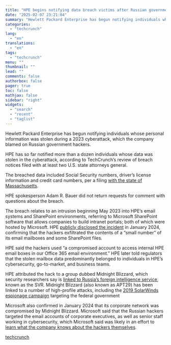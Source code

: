 ```yaml
---
title: "HPE begins notifying data breach victims after Russian government hack"
date: "2025-02-07 23:21:04"
summary: "Hewlett Packard Enterprise has begun notifying individuals whose personal information was stolen during a 2023 cyberattack, which the company blamed on Russian government hackers. HPE has so far notified more than a dozen individuals whose data was stolen in the cyberattack, according to TechCrunch’s review of breach notices filed with..."
categories:
  - "techcrunch"
lang:
  - "en"
translations:
  - "en"
tags:
  - "techcrunch"
menu: ""
thumbnail: ""
lead: ""
comments: false
authorbox: false
pager: true
toc: false
mathjax: false
sidebar: "right"
widgets:
  - "search"
  - "recent"
  - "taglist"
---
```


Hewlett Packard Enterprise has begun notifying individuals whose personal information was stolen during a 2023 cyberattack, which the company blamed on Russian government hackers.

HPE has so far notified more than a dozen individuals whose data was stolen in the cyberattack, according to TechCrunch’s review of breach notices filed with at least two U.S. state attorneys general.

The breached data included Social Security numbers, driver’s license information and credit card numbers, per a filing [with the state of Massachusetts](https://www.documentcloud.org/documents/25515600-massachusetts-data-breach-notices-2025-hpe/#document/p18/a2622536).

HPE spokesperson Adam R. Bauer did not return requests for comment with questions about the breach.

The breach relates to an intrusion beginning May 2023 into HPE’s email systems and SharePoint environments, referring to Microsoft SharePoint software that allows companies to build intranet portals; both of which were hosted by Microsoft. HPE [publicly disclosed the incident](https://techcrunch.com/2024/01/26/microsoft-says-russian-hackers-also-targeted-other-organizations/) in January 2024, confirming that the hackers exfiltrated the contents of a “small number” of its email mailboxes and some SharePoint files.

HPE said the hackers used “a compromised account to access internal HPE email boxes in our Office 365 email environment.” HPE later told regulators that the stolen mailbox data predominantly belonged to individuals in HPE’s cybersecurity, go-to-market, and business teams.

HPE attributed the hack to a group dubbed Midnight Blizzard, which security researchers say is [linked to Russia’s foreign intelligence service](https://techcrunch.com/2024/01/25/hpe-says-it-was-hacked-by-russian-group-behind-microsoft-email-breach/), known as the SVR. Midnight Blizzard (also known as APT29) has been linked to a number of high-profile attacks, including the [2019 SolarWinds espionage campaign](https://techcrunch.com/2021/02/23/solarwinds-hackers-targeted-nasa-federal-aviation-administration-networks/) targeting the federal government

Microsoft also confirmed in January 2024 that its corporate network was compromised by Midnight Blizzard. Microsoft said that the Russian hackers targeted the email accounts of corporate executives, as well as senior staff working in cybersecurity, which Microsoft said was likely in an effort to [learn what the company knows about the hackers themselves](https://techcrunch.com/2024/01/19/hackers-breached-microsoft-to-find-out-what-microsoft-knows-about-them/).

[techcrunch](https://techcrunch.com/2025/02/07/hpe-begins-notifying-data-breach-victims-after-russian-government-hack/)
